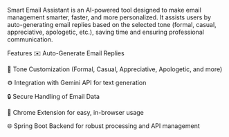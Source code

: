 Smart Email Assistant is an AI-powered tool designed to make email management smarter, faster, and more personalized. It assists users by auto-generating email replies based on the selected tone (formal, casual, appreciative, apologetic, etc.), saving time and ensuring professional communication.

Features
✉️ Auto-Generate Email Replies

🎯 Tone Customization (Formal, Casual, Appreciative, Apologetic, and more)

⚙️ Integration with Gemini API for text generation

🔒 Secure Handling of Email Data

🚀 Chrome Extension for easy, in-browser usage

🌐 Spring Boot Backend for robust processing and API management
